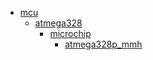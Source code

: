 * [mcu](mcu)
  * [atmega328](/mcu/atmega328)
    * [microchip](mcu/atmega328/microchip)
      * [atmega328p_mmh](mcu/atmega328/microchip/atmega328p_mmh)
